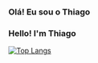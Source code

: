 ### Olá! Eu sou o Thiago
### Hello! I'm Thiago

[![Top Langs](https://github-readme-stats.vercel.app/api/top-langs/?username=caesarThiago)](https://github.com/anuraghazra/github-readme-stats)
